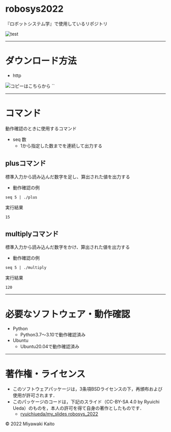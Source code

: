 # robosys2022
『ロボットシステム学』で使用しているリポジトリ

![test](https://github.com/MiyawakiKaito/robosys2022/actions/workflows/test.yml/badge.svg)

---

# ダウンロード方法

* http

![コピーはこちらから](https://user-images.githubusercontent.com/83056429/204412705-2dcafebe-63e0-48ac-9d43-55e73178db2c.png)
``

---

# コマンド

動作確認のときに使用するコマンド
* seq 数 
  * 1から指定した数までを連続して出力する

## plusコマンド
標準入力から読み込んだ数字を足し、算出された値を出力する

* 動作確認の例
```
seq 5 | ./plus
```
実行結果
```
15
```

## multiplyコマンド
標準入力から読み込んだ数字をかけ、算出された値を出力する

* 動作確認の例
```
seq 5 | ./multiply
```
実行結果
```
120
```

---

# 必要なソフトウェア・動作確認
* Python
  * Python3.7～3.10で動作確認済み
* Ubuntu
  * Ubuntu20.04で動作確認済み

---

# 著作権・ライセンス
  * このソフトウェアパッケージは，3条項BSDライセンスの下，再頒布および使用が許可されます．
* このパッケージのコードは，下記のスライド（CC-BY-SA 4.0 by Ryuichi Ueda）のものを，本人の許可を得て自身の著作としたものです．
  * [ryuichiueda/my_slides robosys_2022](https://github.com/ryuichiueda/my_slides/tree/master/robosys_2022)

© 2022 Miyawaki Kaito

   
